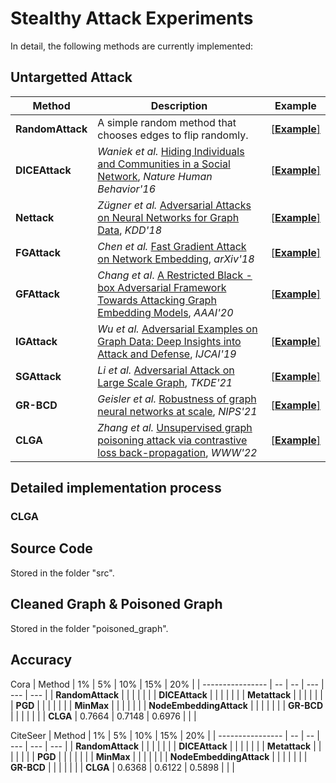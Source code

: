 # Stealthy Attack Experiments

In detail, the following methods are currently implemented:

## Untargetted Attack

| Method          | Description                                                                                                                                           | Example                                                                                                      |
| ---------------- | ------------------------------------------------------------------------------------------------------------------------------------------------------ | ------------------------------------------------------------------------------------------------------------- |
| **RandomAttack** | A simple random method that chooses edges to flip randomly.                                                                                            | [[**Example**]](https://github.com/EdisonLeeeee/GreatX/blob/master/examples/attack/targeted/random_attack.py) |
| **DICEAttack**   | *Waniek et al.* [Hiding Individuals and Communities in a Social Network](https://arxiv.org/abs/1608.00375), *Nature Human Behavior'16*                 | [[**Example**]](https://github.com/EdisonLeeeee/GreatX/blob/master/examples/attack/targeted/dice_attack.py)   |
| **Nettack**      | *Zügner et al.* [Adversarial Attacks on Neural Networks for Graph Data](https://arxiv.org/abs/1805.07984), *KDD'18*                                    | [[**Example**]](https://github.com/EdisonLeeeee/GreatX/blob/master/examples/attack/targeted/nettack.py)       |
| **FGAttack**     | *Chen et al.* [Fast Gradient Attack on Network Embedding](https://arxiv.org/abs/1809.02797), *arXiv'18*                                                | [[**Example**]](https://github.com/EdisonLeeeee/GreatX/blob/master/examples/attack/targeted/fg_attack.py)     |
| **GFAttack**     | *Chang et al*.  [A Restricted Black - box Adversarial Framework Towards Attacking Graph Embedding Models](https://arxiv.org/abs/1908.01297), *AAAI'20* | [[**Example**]](https://github.com/EdisonLeeeee/GreatX/blob/master/examples/attack/targeted/gf_attack.py)     |
| **IGAttack**     | *Wu et al.* [Adversarial Examples on Graph Data: Deep Insights into Attack and Defense](https://arxiv.org/abs/1903.01610), *IJCAI'19*                  | [[**Example**]](https://github.com/EdisonLeeeee/GreatX/blob/master/examples/attack/targeted/ig_attack.py)     |
| **SGAttack**     | *Li et al.* [ Adversarial Attack on Large Scale Graph](https://arxiv.org/abs/2009.03488), *TKDE'21*                                                    | [[**Example**]](https://github.com/EdisonLeeeee/GreatX/blob/master/examples/attack/targeted/sg_attack.py)     |
| **GR-BCD**     | *Geisler et al.* [ Robustness of graph neural networks at scale](https://github.com/sigeisler/robustness_of_gnns_at_scale), *NIPS'21*                                                    | [[**Example**]](https://github.com/rinnesz/clga)     |
| **CLGA**     | *Zhang et al.* [ Unsupervised graph poisoning attack via contrastive loss back-propagation](https://dl.acm.org/doi/abs/10.1145/3485447.3512179), *WWW'22*                                                    | [[**Example**]](https://github.com/rinnesz/clga)     |

## Detailed implementation process

### CLGA


## Source Code

Stored in the folder "src".


## Cleaned Graph & Poisoned Graph

Stored in the folder "poisoned_graph".

## Accuracy

Cora
| Method | 1% | 5% | 10% | 15% | 20% |
| ---------------- | -- | -- | --- | --- | --- |
| **RandomAttack** |  |  |  |  |  |
| **DICEAttack** |  |  |  |  |  |
| **Metattack** |  |  |  |  |  |
| **PGD** |  |  |  |  |  |
| **MinMax** |  |  |  |  |  |
| **NodeEmbeddingAttack** |  |  |  |  |  |
| **GR-BCD** |  |  |  |  |  |
| **CLGA** | 0.7664 | 0.7148 | 0.6976 |  |  |


CiteSeer
| Method | 1% | 5% | 10% | 15% | 20% |
| ---------------- | -- | -- | --- | --- | --- |
| **RandomAttack** |  |  |  |  |  |
| **DICEAttack** |  |  |  |  |  |
| **Metattack** |  |  |  |  |  |
| **PGD** |  |  |  |  |  |
| **MinMax** |  |  |  |  |  |
| **NodeEmbeddingAttack** |  |  |  |  |  |
| **GR-BCD** |  |  |  |  |  |
| **CLGA** | 0.6368 | 0.6122 | 0.5898 |  |  |